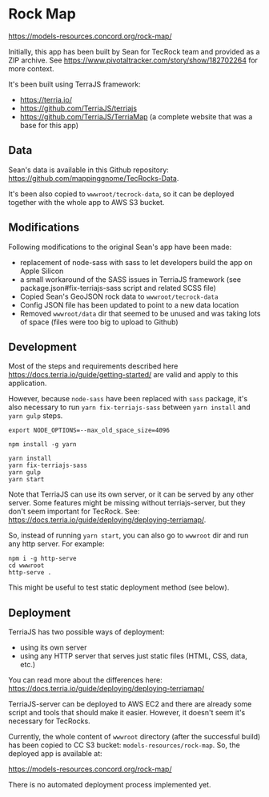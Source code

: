Rock Map
==========

https://models-resources.concord.org/rock-map/

Initially, this app has been built by Sean for TecRock team and provided as a ZIP archive.
See https://www.pivotaltracker.com/story/show/182702264 for more context.

It's been built using TerraJS framework:
- https://terria.io/
- https://github.com/TerriaJS/terriajs
- https://github.com/TerriaJS/TerriaMap (a complete website that was a base for this app)

## Data

Sean's data is available in this Github repository: https://github.com/mappinggnome/TecRocks-Data.

It's been also copied to `wwwroot/tecrock-data`, so it can be deployed together with the whole app to AWS S3 bucket.

## Modifications

Following modifications to the original Sean's app have been made:

- replacement of node-sass with sass to let developers build the app on Apple Silicon
- a small workaround of the SASS issues in TerriaJS framework (see package.json#fix-terriajs-sass script and related SCSS file)
- Copied Sean's GeoJSON rock data to `wwwroot/tecrock-data`
- Config JSON file has been updated to point to a new data location
- Removed `wwwroot/data` dir that seemed to be unused and was taking lots of space (files were too big to upload to Github)

## Development

Most of the steps and requirements described here https://docs.terria.io/guide/getting-started/ are valid
and apply to this application.

However, because `node-sass` have been replaced with `sass` package, it's also necessary to run `yarn fix-terriajs-sass`
between `yarn install` and `yarn gulp` steps.

```
export NODE_OPTIONS=--max_old_space_size=4096

npm install -g yarn

yarn install
yarn fix-terriajs-sass
yarn gulp
yarn start
```

Note that TerriaJS can use its own server, or it can be served by any other server. Some features might be missing
without terriajs-server, but they don't seem important for TecRock. See:
https://docs.terria.io/guide/deploying/deploying-terriamap/.

So, instead of running `yarn start`, you can also go to `wwwroot` dir and run any http server. For example:

```
npm i -g http-serve
cd wwwroot
http-serve .
```

This might be useful to test static deployment method (see below).

## Deployment

TerriaJS has two possible ways of deployment:
- using its own server
- using any HTTP server that serves just static files (HTML, CSS, data, etc.)

You can read more about the differences here:
https://docs.terria.io/guide/deploying/deploying-terriamap/

TerriaJS-server can be deployed to AWS EC2 and there are already some script and tools that should make it easier.
However, it doesn't seem it's necessary for TecRocks.

Currently, the whole content of `wwwroot` directory (after the successful build) has been copied to CC S3 bucket:
`models-resources/rock-map`. So, the deployed app is available at:

https://models-resources.concord.org/rock-map/

There is no automated deployment process implemented yet.
